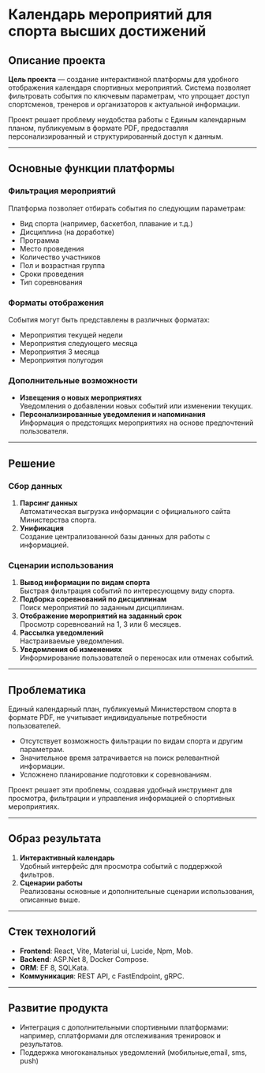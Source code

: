 # Календарь мероприятий для спорта высших достижений

## Описание проекта
**Цель проекта** — создание интерактивной платформы для удобного отображения календаря спортивных мероприятий. 
Система позволяет фильтровать события по ключевым параметрам, что упрощает доступ спортсменов, тренеров и организаторов к актуальной информации.

Проект решает проблему неудобства работы с Единым календарным планом, публикуемым в формате PDF, предоставляя персонализированный и структурированный доступ к данным.

---

## Основные функции платформы

### Фильтрация мероприятий
Платформа позволяет отбирать события по следующим параметрам:
- Вид спорта (например, баскетбол, плавание и т.д.)
- Дисциплина (на доработке)
- Программа
- Место проведения
- Количество участников
- Пол и возрастная группа
- Сроки проведения
- Тип соревнования 

### Форматы отображения
События могут быть представлены в различных форматах:
- Мероприятия текущей недели
- Мероприятия следующего месяца
- Мероприятия 3 месяца
- Мероприятия полугодия

### Дополнительные возможности
- **Извещения о новых мероприятиях**  
  Уведомления о добавлении новых событий или изменении текущих.
- **Персонализированные уведомления и напоминания**  
  Информация о предстоящих мероприятиях на основе предпочтений пользователя.

---

## Решение

### Сбор данных
1. **Парсинг данных**  
   Автоматическая выгрузка информации с официального сайта Министерства спорта.
2. **Унификация**  
   Создание централизованной базы данных для работы с информацией.

### Сценарии использования
1. **Вывод информации по видам спорта**  
   Быстрая фильтрация событий по интересующему виду спорта.
2. **Подборка соревнований по дисциплинам**  
   Поиск мероприятий по заданным дисциплинам.
3. **Отображение мероприятий на заданный срок**  
   Просмотр соревнований на 1, 3 или 6 месяцев.
4. **Рассылка уведомлений**  
   Настраиваемые уведомления.
5. **Уведомления об изменениях**  
   Информирование пользователей о переносах или отменах событий.

---

## Проблематика
Единый календарный план, публикуемый Министерством спорта в формате PDF, не учитывает индивидуальные потребности пользователей.  
- Отсутствует возможность фильтрации по видам спорта и другим параметрам.  
- Значительное время затрачивается на поиск релевантной информации.  
- Усложнено планирование подготовки к соревнованиям.  

Проект решает эти проблемы, создавая удобный инструмент для просмотра, фильтрации и управления информацией о спортивных мероприятиях.

---

## Образ результата
1. **Интерактивный календарь**  
   Удобный интерфейс для просмотра событий с поддержкой фильтров.
2. **Сценарии работы**  
   Реализованы основные и дополнительные сценарии использования, описанные выше.

---

## Стек технологий
- **Frontend**: React, Vite, Material ui, Lucide, Npm, Mob. 
- **Backend**: ASP.Net 8, Docker Compose.
- **ORM**: EF 8, SQLKata.
- **Коммуникация**: REST API, с FastEndpoint, gRPC.  

---

## Развитие продукта
- Интеграция с дополнительными спортивными платформами: например, сплатформами для отслеживания тренировок и результатов.
- Поддержка многоканальных уведомлений (мобильные,email, sms, push)
